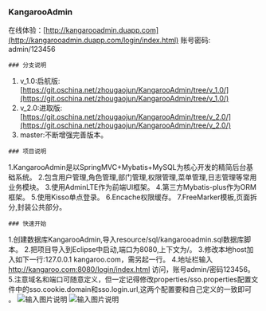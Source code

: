 ###  **KangarooAdmin** 
在线体验：[http://kangarooadmin.duapp.com](http://kangarooadmin.duapp.com/login/index.html) 
账号密码: admin/123456
```
### 分支说明
```
1. v_1.0:启航版:[https://git.oschina.net/zhougaojun/KangarooAdmin/tree/v_1.0/](https://git.oschina.net/zhougaojun/KangarooAdmin/tree/v_1.0/)
2. v_2.0:进取版:[https://git.oschina.net/zhougaojun/KangarooAdmin/tree/v_2.0/](https://git.oschina.net/zhougaojun/KangarooAdmin/tree/v_2.0/)
3. master:不断增强完善版本。

```
### 项目说明
```
1.KangarooAdmin是以SpringMVC+Mybatis+MySQL为核心开发的精简后台基础系统。
2.包含用户管理,角色管理,部门管理,权限管理,菜单管理,日志管理等常用业务模块。
3.使用AdminLTE作为前端UI框架。
4.第三方Mybatis-plus作为ORM框架。
5.使用Kisso单点登录。
6.Encache权限缓存。
7.FreeMarker模板,页面拆分,封装公共部分。
```
### 快速开始
```
1.创建数据库KangarooAdmin,导入resource/sql/kangarooadmin.sql数据库脚本。
2.把项目导入到Eclipse中启动,端口为8080,上下文为/。
3.修改本地host加入如下一行:127.0.0.1 kangaroo.com，需另起一行。
4.地址栏输入 http://kangaroo.com:8080/login/index.html 访问，账号admin/密码123456。
5.注意域名和端口可随意定义，但一定记得修改properties/sso.properties配置文件中的sso.cookie.domain和sso.login.url,这两个配置要和自己定义的一致即可 。
![输入图片说明](http://git.oschina.net/uploads/images/2017/0112/212538_5d2a3805_89451.png "在这里输入图片标题")
![输入图片说明](http://git.oschina.net/uploads/images/2017/0112/212737_5fdcad1c_89451.png "在这里输入图片标题")
